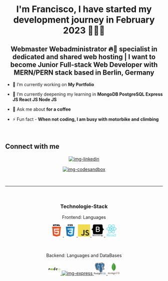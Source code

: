 <!---
/fsanchezbz/fsanchezbz is a ✨ special ✨ repository because its `README.md` (this file) appears on your GitHub profile.
You can click the Preview link to take a look at your changes.
--->

<h1 align="center">I'm Francisco, I have started my development journey in February 2023 🐱‍🏍✨</h1>
<h2 align="center">Webmaster Webadministrator 🔥🚀 specialist in dedicated and shared web hosting | I want to become Junior Full-stack Web Developer with MERN/PERN stack based in Berlin, Germany</h2>

- 🔭 I’m currently working on **My Portfolio**

- 🌱 I’m currently deepening my learning in **MongoDB PostgreSQL Express JS React JS Node JS**

- 💬 Ask me about **for a coffee**

- ⚡ Fun fact - **When not coding, I am busy with motorbike and climbing**

<br/>  


## Connect with me  
<div align="center">

  <a href="https://www.linkedin.com/in/fsanchezbz/" target="blank"><img align="center" src="src=https://raw.githubusercontent.com/rahuldkjain/github-profile-readme-generator/master/src/images/icons/Social/linked-in-alt.svg" alt="img-linkedin" height="30" width="40" /></a>

  <a href="https://codesandbox.io/u/Pakuten" target="blank"><img align="center" src="https://raw.githubusercontent.com/rahuldkjain/github-profile-readme-generator/master/src/images/icons/Social/codesandbox.svg" alt="img-codesandbox" height="30" width="40" /></a>
  
</div>

<br/>  

<hr>

<br>

<h3 align="center">Technologie-Stack</h3>

<div align="center">
  <p align='center'>Frontend: Languages</p>

  <a href="https://www.w3schools.com/html" target="_blank" rel="noreferrer"> 
    <img src="https://raw.githubusercontent.com/devicons/devicon/master/icons/html5/html5-original-wordmark.svg" alt="html5" width="40" height="40"/> 
  </a>

  <a href="https://www.w3schools.com/css/" target="_blank" rel="noreferrer"> 
    <img src="https://raw.githubusercontent.com/devicons/devicon/master/icons/css3/css3-original-wordmark.svg" alt="css3" width="40" height="40"/> 
  </a>

   <a href="https://developer.mozilla.org/en-US/docs/Web/JavaScript" target="_blank" rel="noreferrer"> 
    <img src="https://raw.githubusercontent.com/devicons/devicon/master/icons/javascript/javascript-original.svg" alt="javascript" width="40" height="40"/> 
  </a> 

  <a href="https://getbootstrap.com" target="_blank" rel="noreferrer"> 
    <img src="https://raw.githubusercontent.com/devicons/devicon/master/icons/bootstrap/bootstrap-plain-wordmark.svg" alt="bootstrap" width="40" height="40"/> 
  </a>
 
  <a href="https://reactjs.org/" target="_blank" rel="noreferrer"> 
    <img src="https://raw.githubusercontent.com/devicons/devicon/master/icons/react/react-original-wordmark.svg" alt="react" width="40" height="40"/> 
  </a>
 
</div>

<br>
<br>

<div align="center">
  <p align='center'>Backend: Languages and DataBases </p>
  <a href="https://nodejs.org" target="_blank" rel="noreferrer"> 
    <img src="https://raw.githubusercontent.com/devicons/devicon/master/icons/nodejs/nodejs-original-wordmark.svg" alt="img-nodejs" width="40" height="40"/> 
  </a> 
  <a href="https://expressjs.com" target="_blank" rel="noreferrer"> 
    <img src="https://cloud.githubusercontent.com/assets/5011883/14021151/31c921c4-f1d2-11e5-8848-c1b34f7a93ac.png" alt="img-express" width="40" height="40"/> 
  </a> 
   <a href="https://www.postgresql.org" target="_blank" rel="noreferrer"> 
    <img src="https://raw.githubusercontent.com/devicons/devicon/master/icons/postgresql/postgresql-original-wordmark.svg" alt="postgresql" width="40" height="40"/> 
  </a> 
  <a href="https://www.mongodb.com/" target="_blank" rel="noreferrer"> 
    <img src="https://raw.githubusercontent.com/devicons/devicon/master/icons/mongodb/mongodb-original-wordmark.svg" alt="mongodb" width="40" height="40"/> 
  </a> 
</div>

<br>
